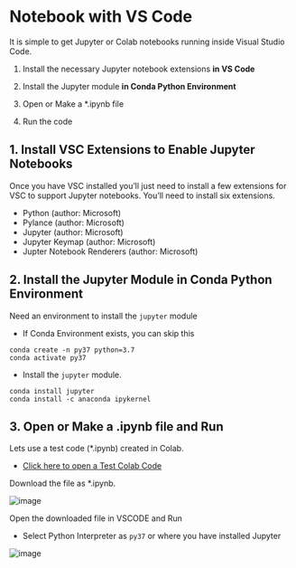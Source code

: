 # Notebook with VS Code



It is simple to get Jupyter or Colab notebooks running inside Visual Studio Code.

1. Install the necessary Jupyter notebook extensions **in VS Code**

2. Install the Jupyter module **in Conda Python Environment**

3. Open or Make a *.ipynb file

4. Run the code

   

## 1. Install VSC Extensions to Enable Jupyter Notebooks

Once you have VSC installed you’ll just need to install a few extensions for VSC to support Jupyter notebooks. You’ll need to install six extensions.

* Python (author: Microsoft)
* Pylance (author: Microsoft)
* Jupyter (author: Microsoft)
* Jupyter Keymap (author: Microsoft)
* Jupter Notebook Renderers (author: Microsoft)

## 2. Install the Jupyter Module in Conda Python Environment

Need an environment to install the `jupyter` module

* If Conda Environment exists, you can skip this

```
conda create -n py37 python=3.7
conda activate py37
```

* Install the `jupyter` module.

```
conda install jupyter
conda install -c anaconda ipykernel
```

## 3. Open or Make a .ipynb file and Run

Lets use a test code (\*.ipynb) created in Colab.

* [Click here to open a Test Colab Code](https://github.com/ykkimhgu/DLIP-src/blob/main/Tutorial\_VSCode/Tutorial\_colab\_vscode.ipynb)

Download the file as \*.ipynb.

![image](https://user-images.githubusercontent.com/38373000/162196283-0569091f-e0b3-4d53-83a8-63cfcf6dea1d.png)

Open the downloaded file in VSCODE and Run

* Select Python Interpreter as `py37` or where you have installed Jupyter

![image](https://user-images.githubusercontent.com/38373000/162197036-96afbe6f-2610-4b70-8b5d-011668870e70.png)
